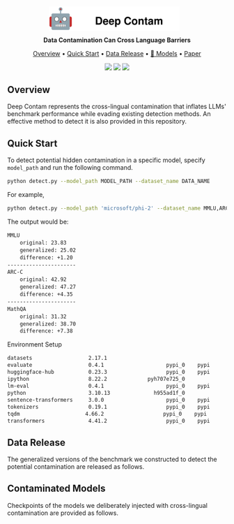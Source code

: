 <div align="center">
    <img src="imgs/icon.svg" style="width: 300px; height: auto; margin-right: 15px; position: relative; top: 5px;">
</div>
<p align="center"><b>Data Contamination Can Cross Language Barriers</b></p>


<p align="center">
  <a href="#overview">Overview</a> •
  <a href="#quick-start">Quick Start</a> •
  <a href="#data-release">Data Release</a> •
  <a href="#contaminated-models">🤗 Models</a> •
  <a href="">Paper</a>
</p>

<p align="center">
  <img src="https://img.shields.io/badge/license-mit-red.svg">
  <img src="https://img.shields.io/badge/python-3.7+-red">
  <img src="https://img.shields.io/pypi/v/metatreelib?color=white">  
</p>

## Overview
Deep Contam represents the cross-lingual contamination that inflates LLMs' benchmark performance while evading existing detection methods. An effective method to detect it is also provided in this repository.

## Quick Start
To detect potential hidden contamination in a specific model, specify `model_path` and run the following command.

```bash
python detect.py --model_path MODEL_PATH --dataset_name DATA_NAME
```

For example,
```bash
python detect.py --model_path 'microsoft/phi-2' --dataset_name MMLU,ARC-C,MathQA
```

The output would be:
```bash
MMLU
    original: 23.83
    generalized: 25.02
    difference: +1.20
----------------------
ARC-C
    original: 42.92
    generalized: 47.27
    difference: +4.35
----------------------
MathQA
    original: 31.32
    generalized: 38.70
    difference: +7.38
```

Environment Setup
```
datasets                  2.17.1
evaluate                  0.4.1                    pypi_0    pypi
huggingface-hub           0.23.3                   pypi_0    pypi 
ipython                   8.22.2             pyh707e725_0  
lm-eval                   0.4.1                    pypi_0    pypi
python                    3.10.13              h955ad1f_0  
sentence-transformers     3.0.0                    pypi_0    pypi
tokenizers                0.19.1                   pypi_0    pypi
tqdm                     4.66.2                   pypi_0    pypi
transformers              4.41.2                   pypi_0    pypi
```

## Data Release
The generalized versions of the benchmark we constructed to detect the potential contamination are released as follows.


## Contaminated Models
Checkpoints of the models we deliberately injected with cross-lingual contamination are provided as follows. 



